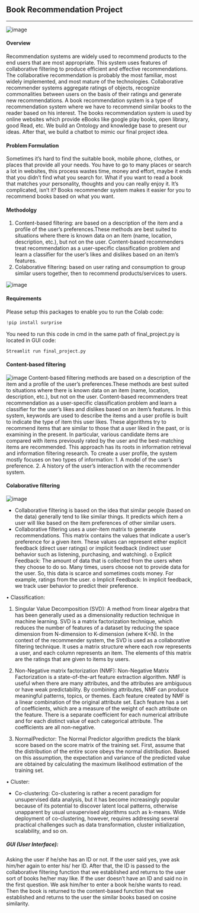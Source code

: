 
## **Book Recommendation Project**
***
![image](https://th.bing.com/th/id/R.ca1231dc9deeda5bc6aec9ccfd1069ec?rik=NWH7mSSmVGsqqA&pid=ImgRaw&r=0)


 
#### Overview
Recommendation systems are widely used to recommend products to the end users that are most appropriate. This system uses features of collaborative filtering to produce efficient and effective recommendations. The collaborative recommendation is probably the most familiar, most widely implemented, and most mature of the technologies. Collaborative recommender systems aggregate ratings of objects, recognize commonalities between users on the basis of their ratings and generate new recommendations.
A book recommendation system is a type of recommendation system where we have to recommend similar books to the reader based on his interest. The books recommendation system is used by online websites which provide eBooks like google play books, open library, good Read, etc.
We build an Ontology and knowledge base to present our ideas. After that, we build a chatbot to mimic our final project idea.

#### Problem Formulation
Sometimes it’s hard to find the suitable book, mobile phone, clothes, or places that provide all your needs. You have to go to many places or search a lot in websites, this process wastes time, money and effort, maybe it ends that you didn’t find what you search for. What if you want to read a book that matches your personality, thoughts and you can really enjoy it. It’s complicated, isn’t it?
  Books recommender system makes it easier for you to recommend books based on what you want.

#### Methodolgy
1. Content-based filtering: are based on a description of the item and a profile of the user’s preferences.These methods are best suited to situations where there is known data on an item (name, location, description, etc.), but not on the user. Content-based recommenders treat recommendation as a user-specific classification problem and learn a classifier for the user’s likes and dislikes based on an item’s features.
2. Colaborative filtering: based on user rating and consumption to group similar users together, then to recommend products/services to users. 

![image](https://th.bing.com/th/id/R.324f09a5286c0f8fbc256cd759309e82?rik=2hK%2bvSMXQFSEaQ&pid=ImgRaw&r=0)


#### Requirements
Please setup this packages to enable you to run the Colab code:
```python
!pip install surprise
```
You need to run this code in cmd in the same path of final_project.py is located in GUI code:
```python
Streamlit run final_project.py
```

#### Content-based filtering
![image](https://th.bing.com/th/id/R.11e2d61c19692fa99209f54010dc48a9?rik=f3D%2fW3mQ2uD7vQ&pid=ImgRaw&r=0)
Content-based filtering methods are based on a description of the item and a profile of the user’s preferences.These methods are best suited to situations where there is known data on an item (name, location, description, etc.), but not on the user. 
Content-based recommenders treat recommendation as a user-specific classification problem and learn a classifier for the user’s likes and dislikes based on an item’s features.
In this system, keywords are used to describe the items and a user profile is built to indicate the type of item this user likes. These algorithms try to recommend items that are similar to those that a user liked in the past, or is examining in the present. In particular, various candidate items are compared with items previously rated by the user and the best-matching items are recommended. This approach has its roots in information retrieval and information filtering research.
To create a user profile, the system mostly focuses on two types of information:
    1. A model of the user’s preference.
    2. A history of the user’s interaction with the recommender system.

#### Colaborative filtering
![image](hhttps://www.google.com/url?sa=i&url=https%3A%2F%2Fwww.analyticsvidhya.com%2Fblog%2F2022%2F02%2Fintroduction-to-collaborative-filtering%2F&psig=AOvVaw1njxSenQa1bxeTPYwZAlZU&ust=1671263324889000&source=images&cd=vfe&ved=0CBEQjhxqFwoTCJCe-5jT_fsCFQAAAAAdAAAAABAR)
- Collaborative filtering is based on the idea that similar people (based on the data) generally tend to like similar things. It predicts which item a user will like based on the item preferences of other similar users. 
- Collaborative filtering uses a user-item matrix to generate recommendations. This matrix contains the values that indicate a user’s preference for a given item. These values can represent either explicit feedback (direct user ratings) or implicit feedback (indirect user behavior such as listening, purchasing, and watching).
    o	Explicit Feedback: The amount of data that is collected from the users when they choose to do so. Many times, users choose not to provide data for the user. So, this data is scarce and sometimes costs money.  For example, ratings from the user.
    o	Implicit Feedback: In implicit feedback, we track user behavior to predict their preference.

•	Classification:
1.	Singular Value Decomposition (SVD): 
A method from linear algebra that has been generally used as a dimensionality reduction technique in machine learning. SVD is a matrix factorization technique, which reduces the number of features of a dataset by reducing the space dimension from N-dimension to K-dimension (where K<N). In the context of the recommender system, the SVD is used as a collaborative filtering technique. It uses a matrix structure where each row represents a user, and each column represents an item. The elements of this matrix are the ratings that are given to items by users.

2.	Non-Negative matrix factorization (NMF): 
Non-Negative Matrix Factorization is a state-of-the-art feature extraction algorithm. NMF is useful when there are many attributes, and the attributes are ambiguous or have weak predictability. By combining attributes, NMF can produce meaningful patterns, topics, or themes.
Each feature created by NMF is a linear combination of the original attribute set. Each feature has a set of coefficients, which are a measure of the weight of each attribute on the feature. There is a separate coefficient for each numerical attribute and for each distinct value of each categorical attribute. The coefficients are all non-negative.
3.	NormalPredictor: 
The Normal Predictor algorithm predicts the blank score based on the score matrix of the training set. First, assume that the distribution of the entire score obeys the normal distribution. Based on this assumption, the expectation and variance of the predicted value are obtained by calculating the maximum likelihood estimation of the training set.

•	Cluster:
- Co-clustering:
Co-clustering is rather a recent paradigm for unsupervised data analysis, but it has become increasingly popular because of its potential to discover latent local patterns, otherwise unapparent by usual unsupervised algorithms such as k-means. Wide deployment of co-clustering, however, requires addressing several practical challenges such as data transformation, cluster initialization, scalability, and so on.

##### GUI (User Interface):
Asking the user if he/she has an ID or not. If the user said yes, ywe ask him/her again to enter his/ her ID. After that, the ID is passed to the collaborative filtering function that we established and returns to the user sort of books he/her may like. If the user doesn’t have an ID and said no in the first question. We ask him/her to enter a book he/she wants to read. Then the book is returned to the content-based function that we established and returns to the user the similar books based on cosine similarity.


